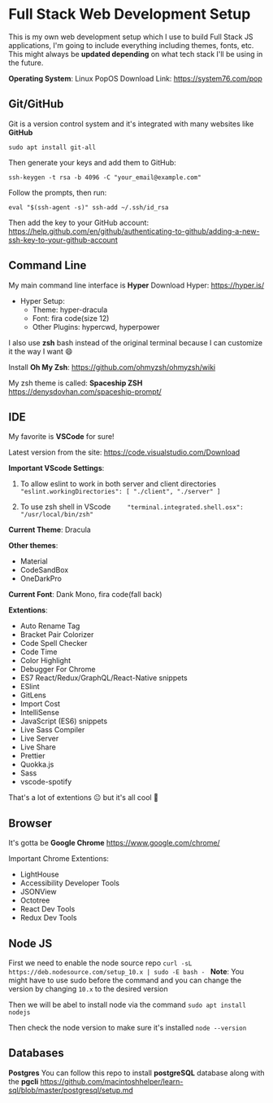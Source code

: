 # Full Stack Web Development Setup
This is my own web development setup which I use to build Full Stack JS applications, I'm going to include everything including themes, fonts, etc.
This might always be **updated depending** on what tech stack I'll be using in the future.

**Operating System**: Linux PopOS
Download Link: https://system76.com/pop

## Git/GitHub
Git is a version control system and it's integrated with many websites like **GitHub**

`sudo apt install git-all`

Then generate your keys and add them to GitHub:

`ssh-keygen -t rsa -b 4096 -C "your_email@example.com"`

Follow the prompts, then run:

`eval "$(ssh-agent -s)"
ssh-add ~/.ssh/id_rsa`

Then add the key to your GitHub account:
https://help.github.com/en/github/authenticating-to-github/adding-a-new-ssh-key-to-your-github-account

## Command Line
My main command line interface is **Hyper**
Download Hyper: https://hyper.is/

- Hyper Setup:
    - Theme: hyper-dracula
    - Font: fira code(size 12)
    - Other Plugins: hypercwd, hyperpower

I also use **zsh** bash instead of the original terminal because I can customize it the way I want :smile: 

Install **Oh My Zsh**: https://github.com/ohmyzsh/ohmyzsh/wiki

My zsh theme is called: **Spaceship ZSH**
https://denysdovhan.com/spaceship-prompt/

## IDE
My favorite is **VSCode** for sure!

Latest version from the site:
https://code.visualstudio.com/Download

**Important VScode Settings**:
1. To allow eslint to work in both server and client directories
`"eslint.workingDirectories": [
        "./client", "./server"
    ]`
    
2. To use zsh shell in VScode 
`    "terminal.integrated.shell.osx": "/usr/local/bin/zsh"`

**Current Theme**: Dracula

**Other themes**: 
 - Material
 - CodeSandBox
 - OneDarkPro

**Current Font**: Dank Mono, fira code(fall back)

**Extentions**:
-    Auto Rename Tag
-    Bracket Pair Colorizer
-    Code Spell Checker
-    Code Time
-    Color Highlight
-    Debugger For Chrome
-    ES7 React/Redux/GraphQL/React-Native snippets
-    ESlint
-    GitLens
-    Import Cost
-    IntelliSense 
-    JavaScript (ES6) snippets
-    Live Sass Compiler
-    Live Server
-    Live Share
-    Prettier
-    Quokka.js 
-    Sass
-    vscode-spotify

That's a lot of extentions :neutral_face: but it's all cool :100: 

## Browser 
It's gotta be **Google Chrome** https://www.google.com/chrome/

Important Chrome Extentions:
- LightHouse
- Accessibility Developer Tools
- JSONView
- Octotree
- React Dev Tools
- Redux Dev Tools

## Node JS
First we need to enable the node source repo
`curl -sL https://deb.nodesource.com/setup_10.x | sudo -E bash -
`
**Note**: You might have to use sudo before the command and you can change the version by changing `10.x` to the desired version

Then we will be abel to install node via the command 
`sudo apt install nodejs`

Then check the node version to make sure it's installed 
`node --version`

## Databases
**Postgres**
You can follow this repo to install **postgreSQL** database along with the **pgcli**
https://github.com/macintoshhelper/learn-sql/blob/master/postgresql/setup.md





